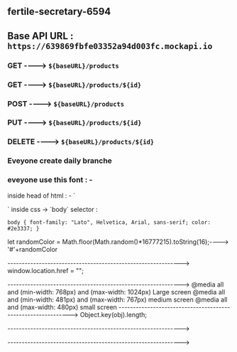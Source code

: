## fertile-secretary-6594

## Base API URL : ```https://639869fbfe03352a94d003fc.mockapi.io```
### GET ---->  `${baseURL}/products`
### GET ---->  `${baseURL}/products/${id}`
### POST ---->  `${baseURL}/products`
### PUT ---->  `${baseURL}/products/${id}`
### DELETE ---->  `${baseURL}/products/${id}`
### Eveyone create daily branche
### eveyone use this font : - 
inside head of html : - 
`
 <link rel="preconnect" href="https://fonts.googleapis.com">
    <link rel="preconnect" href="https://fonts.gstatic.com" crossorigin>
    <link href="https://fonts.googleapis.com/css2?family=Lato:wght@100;300;400&display=swap" rel="stylesheet">
`
inside css -> `body` selector :

`body {
    font-family: "Lato", Helvetica, Arial, sans-serif;
    color: #2e3337;
}`

let randomColor = Math.floor(Math.random()*16777215).toString(16);----> '#'+randomColor

------------------------------------------------------------->
window.location.href = "";

------------------------------------------------------------->
 @media all and (min-width: 768px) and (max-width: 1024px) Large screen 
 @media all and (min-width: 481px) and (max-width: 767px)   medium screen
 @media all and (max-width: 480px) small screen
------------------------------------------------------------->
 Object.key(obj).length;
 
------------------------------------------------------------->

------------------------------------------------------------->
